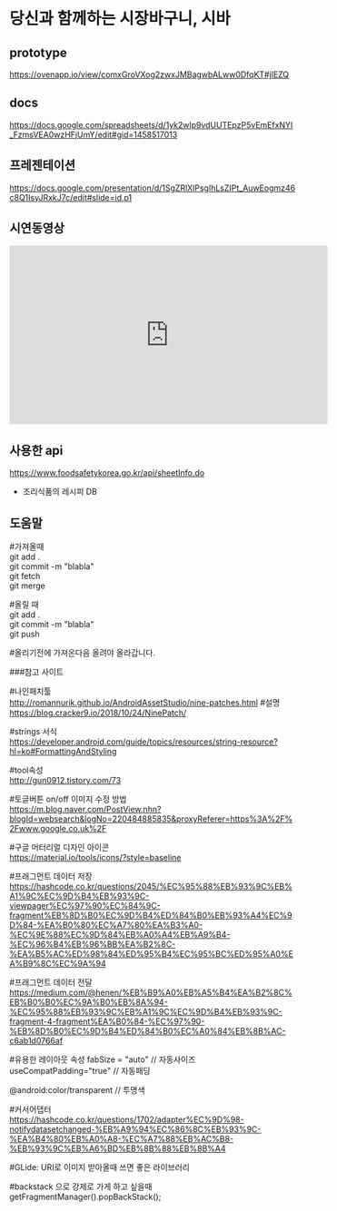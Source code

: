 당신과 함께하는 시장바구니, 시바
================================

## prototype
https://ovenapp.io/view/comxGroVXog2zwxJMBagwbALww0DfqKT#jlEZQ

## docs
https://docs.google.com/spreadsheets/d/1yk2wlp9vdUUTEpzP5vEmEfxNYI_FzmsVEA0wzHFjUmY/edit#gid=1458517013

## 프레젠테이션
https://docs.google.com/presentation/d/1SgZRlXlPsgIhLsZIPt_AuwEogmz46c8Q1IsyJRxkJ7c/edit#slide=id.p1

## 시연동영상
<iframe width="560" height="315" src="https://www.youtube.com/embed/GyynTv2R8c8" frameborder="0" allow="accelerometer; autoplay; encrypted-media; gyroscope; picture-in-picture" allowfullscreen></iframe>

## 사용한 api
https://www.foodsafetykorea.go.kr/api/sheetInfo.do
- 조리식품의 레시피 DB


도움말
------

#가져올때  
git add .  
git commit -m "blabla"  
git fetch  
git merge  

#올릴 때  
git add .  
git commit -m "blabla"  
git push  

#올리기전에 가져온다음 올려야 올라갑니다.



###참고 사이트

#나인패치툴  
http://romannurik.github.io/AndroidAssetStudio/nine-patches.html
#설명  
https://blog.cracker9.io/2018/10/24/NinePatch/

#strings 서식  
https://developer.android.com/guide/topics/resources/string-resource?hl=ko#FormattingAndStyling

#tool속성  
http://gun0912.tistory.com/73

#토글버튼 on/off 이미지 수정 방법  
https://m.blog.naver.com/PostView.nhn?blogId=websearch&logNo=220484885835&proxyReferer=https%3A%2F%2Fwww.google.co.uk%2F

#구글 머터리얼 디자인 아이콘  
https://material.io/tools/icons/?style=baseline

#프래그먼트 데이터 저장  
https://hashcode.co.kr/questions/2045/%EC%95%88%EB%93%9C%EB%A1%9C%EC%9D%B4%EB%93%9C-viewpager%EC%97%90%EC%84%9C-fragment%EB%8D%B0%EC%9D%B4%ED%84%B0%EB%93%A4%EC%9D%84-%EA%B0%80%EC%A7%80%EA%B3%A0-%EC%9E%88%EC%9D%84%EB%A0%A4%EB%A9%B4-%EC%96%B4%EB%96%BB%EA%B2%8C-%EA%B5%AC%ED%98%84%ED%95%B4%EC%95%BC%ED%95%A0%EA%B9%8C%EC%9A%94

#프래그먼트 데이터 전달
https://medium.com/@henen/%EB%B9%A0%EB%A5%B4%EA%B2%8C%EB%B0%B0%EC%9A%B0%EB%8A%94-%EC%95%88%EB%93%9C%EB%A1%9C%EC%9D%B4%EB%93%9C-fragment-4-fragment%EA%B0%84-%EC%97%90-%EB%8D%B0%EC%9D%B4%ED%84%B0%EC%A0%84%EB%8B%AC-c6ab1d0766af


#유용한 레이아웃 속성
fabSize = "auto"  // 자동사이즈  
useCompatPadding="true"  // 자동패딩  

@android:color/transparent // 투명색


#커서어댑터  
https://hashcode.co.kr/questions/1702/adapter%EC%9D%98-notifydatasetchanged-%EB%A9%94%EC%86%8C%EB%93%9C-%EA%B4%80%EB%A0%A8-%EC%A7%88%EB%AC%B8-%EB%93%9C%EB%A6%BD%EB%8B%88%EB%8B%A4  

#GLide: URI로 이미지 받아올때 쓰면 좋은 라이브러리  

#backstack 으로 강제로 가게 하고 싶을때  
getFragmentManager().popBackStack();
